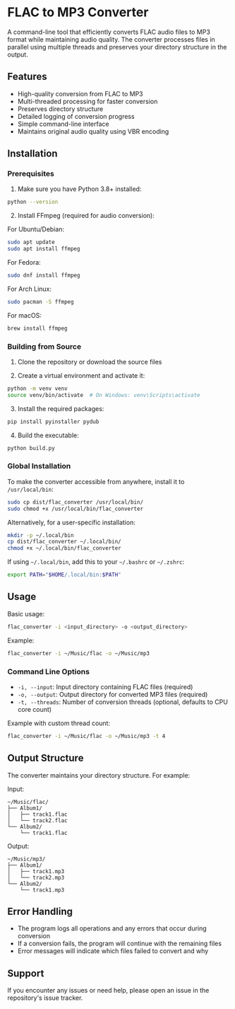 # FLAC to MP3 Converter

A command-line tool that efficiently converts FLAC audio files to MP3 format while maintaining audio quality. The converter processes files in parallel using multiple threads and preserves your directory structure in the output.

## Features

- High-quality conversion from FLAC to MP3
- Multi-threaded processing for faster conversion
- Preserves directory structure
- Detailed logging of conversion progress
- Simple command-line interface
- Maintains original audio quality using VBR encoding

## Installation

### Prerequisites

1. Make sure you have Python 3.8+ installed:
```bash
python --version
```

2. Install FFmpeg (required for audio conversion):

For Ubuntu/Debian:
```bash
sudo apt update
sudo apt install ffmpeg
```

For Fedora:
```bash
sudo dnf install ffmpeg
```

For Arch Linux:
```bash
sudo pacman -S ffmpeg
```

For macOS:
```bash
brew install ffmpeg
```

### Building from Source

1. Clone the repository or download the source files

2. Create a virtual environment and activate it:
```bash
python -m venv venv
source venv/bin/activate  # On Windows: venv\Scripts\activate
```

3. Install the required packages:
```bash
pip install pyinstaller pydub
```

4. Build the executable:
```bash
python build.py
```

### Global Installation

To make the converter accessible from anywhere, install it to `/usr/local/bin`:
```bash
sudo cp dist/flac_converter /usr/local/bin/
sudo chmod +x /usr/local/bin/flac_converter
```

Alternatively, for a user-specific installation:
```bash
mkdir -p ~/.local/bin
cp dist/flac_converter ~/.local/bin/
chmod +x ~/.local/bin/flac_converter
```

If using `~/.local/bin`, add this to your `~/.bashrc` or `~/.zshrc`:
```bash
export PATH="$HOME/.local/bin:$PATH"
```

## Usage

Basic usage:
```bash
flac_converter -i <input_directory> -o <output_directory>
```

Example:
```bash
flac_converter -i ~/Music/flac -o ~/Music/mp3
```

### Command Line Options

- `-i, --input`: Input directory containing FLAC files (required)
- `-o, --output`: Output directory for converted MP3 files (required)
- `-t, --threads`: Number of conversion threads (optional, defaults to CPU core count)

Example with custom thread count:
```bash
flac_converter -i ~/Music/flac -o ~/Music/mp3 -t 4
```

## Output Structure

The converter maintains your directory structure. For example:

Input:
```
~/Music/flac/
├── Album1/
│   ├── track1.flac
│   └── track2.flac
└── Album2/
    └── track1.flac
```

Output:
```
~/Music/mp3/
├── Album1/
│   ├── track1.mp3
│   └── track2.mp3
└── Album2/
    └── track1.mp3
```

## Error Handling

- The program logs all operations and any errors that occur during conversion
- If a conversion fails, the program will continue with the remaining files
- Error messages will indicate which files failed to convert and why

## Support

If you encounter any issues or need help, please open an issue in the repository's issue tracker.